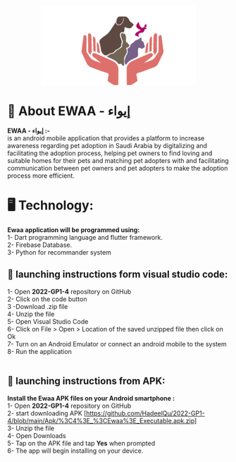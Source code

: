 
<p align="center">
<img src ="images/Picture1.png" alt="Ewaa" height="180" >
</p>


# 🌟 About EWAA - إيواء

**EWAA - إيواء :-** <br/>
is an android mobile application that provides a platform to increase awareness regarding pet adoption in Saudi Arabia by digitalizing and facilitating the adoption process, helping pet owners to find loving and suitable homes for their pets and matching pet adopters with and facilitating communication between pet owners and pet adopters to make the adoption process more efficient.
<br/>

# 🖥️ Technology:

**Ewaa application will be programmed using:** <br/>
1- Dart programming language and flutter framework.<br/>
2- Firebase Database.<br/>
3- Python for recommander system<br/>

## 📱 launching instructions form visual studio code:

1- Open **2022-GP1-4** repository on GitHub <br/>
2- Click on the code button <br/>
3 -Download .zip file <br/>
4- Unzip the file <br/>
5- Open Visual Studio Code <br/>
6- Click on File > Open > Location of the saved unzipped file then click on Ok <br/>
7- Turn on an Android Emulator or connect an android mobile to the system <br/>
8- Run the application <br/>
<br/>

## 📁 launching instructions from APK:

**Install the Ewaa APK files on your Android smartphone :** <br/>
1- Open **2022-GP1-4** repository on GitHub <br/>
2- start downloading APK [https://github.com/HadeelQu/2022-GP1-4/blob/main/Apk/%3C4%3E_%3CEwaa%3E_Executable.apk.zip] <br/>
3- Unzip the file <br/>
4- Open Downloads <br/>
5- Tap on the APK file and tap **Yes** when prompted <br/>
6- The app will begin installing on your device. <br/> <br/>


